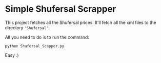 # Simple Shufersal Scrapper

This project fetches all the Shufersal prices.
It'll fetch all the xml files to the directory `'Shufersal'`.

All you need to do is to run the command:

`python Shufersal_Scapper.py`

Easy :)
